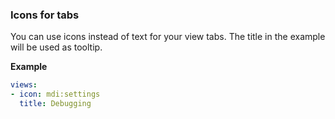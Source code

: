 ### Icons for tabs

You can use icons instead of text for your view tabs. The title in the example will be used as tooltip. 

**Example**

```yaml
views:
- icon: mdi:settings
  title: Debugging
```